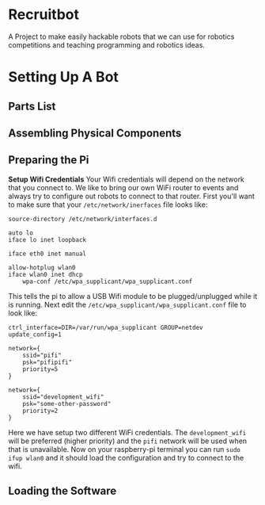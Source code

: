 # Recruitbot

A Project to make easily hackable robots that we can use for robotics competitions and teaching programming and robotics ideas.

# Setting Up A Bot

## Parts List

## Assembling Physical Components

## Preparing the Pi

__Setup Wifi Credentials__
Your Wifi credentials will depend on the network that you connect to.
We like to bring our own WiFi router to events and always try to configure out robots to connect to that router.
First you'll want to make sure that your `/etc/network/inerfaces` file looks like:

```
source-directory /etc/network/interfaces.d

auto lo
iface lo inet loopback

iface eth0 inet manual

allow-hotplug wlan0
iface wlan0 inet dhcp
    wpa-conf /etc/wpa_supplicant/wpa_supplicant.conf
```

This tells the pi to allow a USB Wifi module to be plugged/unplugged while it is running.
Next edit the `/etc/wpa_supplicant/wpa_supplicant.conf` file to look like:

```
ctrl_interface=DIR=/var/run/wpa_supplicant GROUP=netdev
update_config=1

network={
    ssid="pifi"
    psk="pifipifi"
    priority=5
}

network={
    ssid="development_wifi"
    psk="some-other-password"
    priority=2
}
```

Here we have setup two different WiFi credentials.
The `development_wifi` will be preferred (higher priority) and the `pifi` network will be used when that is unavailable.
Now on your raspberry-pi terminal you can run `sudo ifup wlan0` and it should load the configuration and try to connect to the wifi.

## Loading the Software
